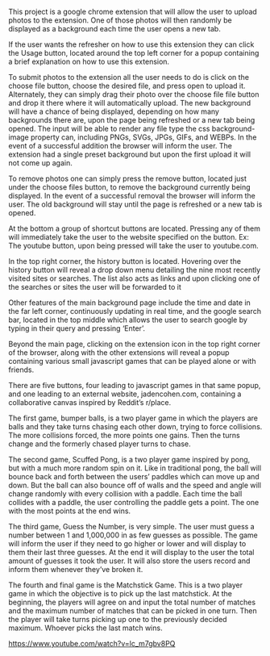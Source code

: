 This project is a google chrome extension that will allow the user to upload photos to the extension. One of those photos will then randomly be displayed as a background each time the user opens a new tab.

If the user wants the refresher on how to use this extension they can click the Usage button, located around the top left corner for a popup containing a brief explanation on how to use this extension.

To submit photos to the extension all the user needs to do is click on the choose file button, choose the desired file, and press open to upload it. Alternately, they can simply drag their photo over the choose file file button and drop it there where it will automatically upload. The new background will have a chance of being displayed, depending on how many backgrounds there are, upon the page being refreshed or a new tab being opened. The input will be able to render any file type the css background-image property can, including PNGs, SVGs, JPGs, GIFs, and WEBPs. In the event of a successful addition the browser will inform the user. The extension had a single preset background but upon the first upload it will not come up again.

To remove photos one can simply press the remove button, located just under the choose files button, to remove the background currently being displayed. In the event of a successful removal the browser will inform the user. The old background will stay until the page is refreshed or a new tab is opened.

At the bottom a group of shortcut buttons are located. Pressing any of them will immediately take the user to the website specified on the button. Ex: The youtube button, upon being pressed will take the user to youtube.com.

In the top right corner, the history button is located. Hovering over the history button will reveal a drop down menu detailing the nine most recently visited sites or searches. The list also acts as links and upon clicking one of the searches or sites the user will be forwarded to it

Other features of the main background page include the time and date in the far left corner, continuously updating in real time, and the google search bar, located in the top middle which allows the user to search google by typing in their query and pressing ‘Enter’.

Beyond the main page, clicking on the extension icon in the top right corner of the browser, along with the other extensions will reveal a popup containing various small javascript games that can be played alone or with friends.

There are five buttons, four leading to javascript games in that same popup, and one leading to an external website, jadencohen.com, containing a collaborative canvas inspired by Reddit’s r/place. 

The first game, bumper balls, is a two player game in which the players are balls and they take turns chasing each other down, trying to force collisions. The more collisions forced, the more points one gains. Then the turns change and the formerly chased player turns to chase. 

The second game, Scuffed Pong, is a two player game inspired by pong, but with a much more random spin on it. Like in traditional pong, the ball will bounce back and forth between the users’ paddles which can move up and down. But the ball can also bounce off of walls and the speed and angle will change randomly with every collision with a paddle. Each time the ball collides with a paddle, the user controlling the paddle gets a point. The one with the most points at the end wins.

The third game, Guess the Number, is very simple. The user must guess a number between 1 and 1,000,000 in as few guesses as possible. The game will inform the user if they need to go higher or lower and will display to them their last three guesses. At the end it will display to the user the total amount of guesses it took the user. It will also store the users record and inform them whenever they’ve broken it.

The fourth and final game is the Matchstick Game. This is a two player game in which the objective is to pick up the last matchstick. At the beginning, the players will agree on and input the total number of matches and the maximum number of matches that can be picked in one turn. Then the player will take turns picking up one to the previously decided maximum. Whoever picks the last match wins.

https://www.youtube.com/watch?v=lc_m7gbv8PQ 
